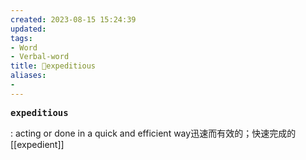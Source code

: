 ```yaml
---
created: 2023-08-15 15:24:39
updated: 
tags: 
- Word
- Verbal-word
title: 🚩expeditious
aliases:
- 
---
```


<pre><strong>expeditious</strong></pre>
: acting or done in a quick and efficient way迅速而有效的；快速完成的
[[expedient]]